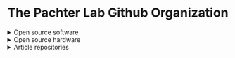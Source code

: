 # The Pachter Lab Github Organization

<details>
<summary>Open source software</summary>

- [concordex](https://github.com/pachterlab/concordex): Quantitative assessment of single-cell RNA-seq clustering (Python)
- [concordexR](https://github.com/pachterlab/concordexR): Quantitative assessment of single-cell RNA-seq clustering (R)
- [ffq](https://github.com/pachterlab/ffq): Find sequencing data and metadata from public databases
- [gget](https://github.com/pachterlab/gget): Efficient querying of genomic reference databases
- [kallisto](https://github.com/pachterlab/kallisto): Pseudoalignment for mapping sequence reads to targets, including quantification bulk and single-cell RNA-seq data
- [kb-python](https://github.com/pachterlab/kb_python): Wrapper for the kallisto | bustools workflow for single-cell RNA-seq preprocessing
- [kite](https://github.com/pachterlab/kite): Fast and accurate preprocessing of feature barcode experiments
- [metakallisto](https://github.com/pachterlab/metakallisto): metagenomics analysis with kallisto
- [monod](https://github.com/pachterlab/monod): Fit chemical master equation models to sequencing data
- [PCCA](https://github.com/pachterlab/PCCA): Couple PCA to CCA
- [seqspec](https://github.com/pachterlab/seqspec): A machine-readable YAML file format for genomic library sequence and structure
- [SpatialFeatureExperiment](https://github.com/pachterlab/SpatialFeatureExperiment): Extension of SpatialExperiment with sf
- [sleuth](https://github.com/pachterlab/sleuth): Differential analysis of bulk RNA-seq
- [splitcode](https://github.com/pachterlab/splitcode): Flexible and efficient preprocessing, parsing, and manipulation of sequencing reads
- [qcbc](https://github.com/pachterlab/qcbc): Quality control synthetic barcode sequences for orthogonal sequencing-based assays
- [voyager](https://github.com/pachterlab/voyager): Platform for exploratory spatial single-cell genomics data analysis

</details>
<details>
<summary>Open source hardware</summary>

- [poseidon](https://github.com/pachterlab/poseidon)
- [colosseum](https://github.com/pachterlab/colosseum)

</details>
<details>
<summary>Article repositories</summary>
<br>
These repositories contain code to reproduce figures and results from papers. Each repository has the naming convention [initials of author last names in order of appearance in the article]_[year published].
<br>

- [CP_2023](https://github.com/pachterlab/CP_2023)
- [CGCCP_2023](https://github.com/pachterlab/CGCCP_2023)
- [GVP_2023](https://github.com/pachterlab/GVP_2023)
- [GP_2023](https://github.com/pachterlab/GP_2023)
- [BGP_2023](https://github.com/pachterlab/BGP_2023)
- [JBMMCP_2023](https://github.com/pachterlab/JBMMCP_2023)
- [CGP_2023](https://github.com/pachterlab/CGP_2023)
- [BSP_2023](https://github.com/pachterlab/BSP_2023)
- [DBALLSMRDMCMGWSTPMBDKPFP_2023](https://github.com/pachterlab/DBALLSMRDMCMGWSTPMBDKPFP_2023)
- [KBP_2023](https://github.com/pachterlab/KBP_2023)
- [GFCP_2022](https://github.com/pachterlab/GFCP_2022)
- [CBP_2022](https://github.com/pachterlab/CBP_2022)
- [BHGP_2022](https://github.com/pachterlab/BHGP_2022)
- [GYP_2022](https://github.com/pachterlab/GYP_2022)
- [BP_2022](https://github.com/pachterlab/BP_2022)
- [GCCP_2022](https://github.com/pachterlab/GCCP_2022)
- [HSHMP_2022](https://github.com/pachterlab/HSHMP_2022)
- [HPM_2022](https://github.com/pachterlab/HPM_2022)
- [CWGFLHGCCHAP_2021](https://github.com/pachterlab/CWGFLHGCCHAP_2021)
- [GP_2021](https://github.com/pachterlab/GP_2021)
- [GVFP_2021](https://github.com/pachterlab/GVFP_2021)
- [CP_2021](https://github.com/pachterlab/CP_2021)
- [MBLGLMBHGP_2021](https://github.com/pachterlab/MBLGLMBHGP_2021)
- [LP_2021](https://github.com/pachterlab/LP_2021)
- [BP_2021](https://github.com/pachterlab/BP_2021)
- [BKMGP_2021](https://github.com/pachterlab/BKMGP_2021)
- [CBP_2021](https://github.com/pachterlab/CBP_2021)
- [BYVSTZP_2020](https://github.com/pachterlab/BYVSTZP_2020)
- [GP_2020](https://github.com/pachterlab/GP_2020)
- [BP_2020](https://github.com/pachterlab/BP_2020)
- [BLCSBGLKP_2020](https://github.com/pachterlab/BLCSBGLKP_2020)
- [GRNP_2020](https://github.com/pachterlab/GRNP_2020)
- [BTRBP_2020](https://github.com/pachterlab/BTRBP_2020)
- [BMGP_2020](https://github.com/pachterlab/BMGP_2020)
- [GSP_2019](https://github.com/pachterlab/GSP_2019)
- [MBGBLHGP_2019](https://github.com/pachterlab/MBGBLHGP_2019)
- [SP_2019](https://github.com/pachterlab/SP_2019)
- [SBP_2019](https://github.com/pachterlab/SBP_2019)
- [GPCTP_2019](https://github.com/pachterlab/GPCTP_2019)
- [SGYP_2019](https://github.com/pachterlab/SGYP_2019)
- [NYMP_2018](https://github.com/pachterlab/NYMP_2018)
- [PM_2018](https://github.com/pachterlab/PM_2018)
- [YLMP_2018](https://github.com/pachterlab/YLMP_2018)

</details>
